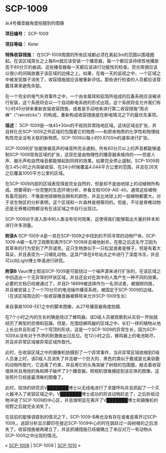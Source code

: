 # SCP-1009
                        




从4号播音器角度拍摄到的图像



**项目编号：** SCP-1009

**项目等级：** Keter

**特殊收容措施：** 在SCP-1009周围的所有区域都必须在离起3m的范围以围墙圈起。在该区域周长之上每6m就应该安装一个播音器，每一个都应该持续性地播放高于80分贝的曲调。这些播音器每一天都应该进行功能性的检查。荧光带旗应该以很小的间隔放置于该区域的边缘之上。如果，在每一天的监视之中，一个区域之中被发现旗子消失了，收容措施就应该被重新评估。那些进行检查的人员都应该穿戴耳罩来避免失聪。

在一个完全的电气失效事件之中，一个由金属球和铝箔所组成的后备系统应该被进行安装，这个系统将会以一个自动断电系统的形式出现。这个系统将会允许我们有1小时45分钟来重新安装收容措施，或者是手动地来进行第二收容措施“雨点棒”（"rainsticks"）的构成。重新构成收容措施是在断电情况之下的最优先事项。

**描述：** SCP-1009是一块45*30m的不规则异常陆地区域。这块区域会扩张，并且转化在SCP-1009之外区域的包围着它的物质——和原来物质的化学性和物理结构性完全没有关联的新物质。SCP-1009以每小时0.8700m的速率进行扩张。

SCP-1009的扩张能够被高声的噪音所完全遏制，所有60分贝以上的声音都能够遏制SCP-1009现有区域的扩张，这现在是由物理性的播音器来维持的——但是人声、器乐声和自然噪音都能够起到同样的效果。如果完全停止遏制，SCP-1009将在3.45小时之内突破收容、在24小时候覆盖4.044平方公里的范围，并且在26天之后覆盖1000平方公里的区域。

在SCP-1009内部的区域表现得是完全自然的，但是却不是由地球上的动植物所构成。想要得到一份完整的生态环境分析，参看文档1009-AIE-40。通常这些植物有着亮丽的、不像是地球植物会拥有的颜色，并且比地球上的一般植物都要大。对于该生物区的分析表明，这个区域和一片森林是相等同的。但是，不论是脊椎动物还是无脊椎动物都没有在该区域之中自行出现过。

SCP-1009对于进入其中的人类没有任何效果，这使得我们能够取出大量的样本和进行许多测量。

**附录A** 
SCP-1009-A是一具在SCP-1009之中找到的不同寻常的动物尸体。SCP-1009-A被一名守卫观察到离开SCP-1009并且被他射杀，在那之后这名守卫因为其草率的行为受到了严厉谴责。这只生物类似于一只松鼠或者是猴子，但是有着大耳朵，并且表现为一只哺乳动物。这具尸体在8号站点之中进行了深度冷冻，并且可以向Light博士申请进行研究。

**附录B** 
Vaux博士假设SCP-1009是可能绕过一个噪声源来进行扩张的，在该区域之中创造出一个无异常的环状区域，并且还会对在其中的人类产生一种不同的效果。必要的文档已经被通过了，并且D-18899被选择作为一名测试者，被捆绑四肢，并且被安装上了一个70分贝的电池操作播音系统，被固定于SCP-1009的边缘。（在该区域周边的一些收容播音器被移除来允许SCP-1009生长）



来自事故1009-EE1之中的脚本图像，从27号播音器角度拍摄.



在7个小时之内的生长的确是绕过了蜂鸣器。该D级人员被观察到从实验一开始就经历了典型的恐惧和狂躁。但是，在围绕蜂鸣器的区域之中，长钉一样的植物从地上长出并且形成了一个穹顶的形状，这是一个SCP-1009的异常生长，因为SCP-1009从没有对于外界的刺激做出过反应。在12小时之后，蜂鸣器上的电池耗尽，并且非异常区域被异常区域所取代。

此时，在收容区域之中的摄像机拍摄到了一个异常事件，当非异常区域收缩到D级人员身上时，该D级人员消失了并且被一个巨大的、黑色的类似于鹿或是北美驯鹿的动物所取代，它逃离了约束，并且用它的头角突破了树枝的包围圈，敲击着收容墙体并且用他的角和蹄子破坏了3个播音器。照相机很难捕捉到该实体的图像，这张照片已经是最清晰的图像了。

此时，现场的研究员V███████博士以无线电进行了求援呼叫并且抓起了一个灭火器冲入了收容区域之中。V███████博士成功的将该动物赶走了，之后折纸动物冲进了SCP-1009的中心区，并且很明显在离开了V███████博士和摄像机的视野之后就完全消失了。

在目前的能够调查到的情况之下，SCP-1009-B再也没有存在或者是离开过SCP-1009,。追踪分析显示脚印在接近SCP-1009中心的时在跳跃过一段树根的之后消失了。收容措施被再建立了，并且抓捕措施已经被确立了来应对万一有动物从SCP-1009之中出现的情况。



« [SCP-1008](/scp-1008) | SCP-1009 | [SCP-1010](/scp-1010) »





                    